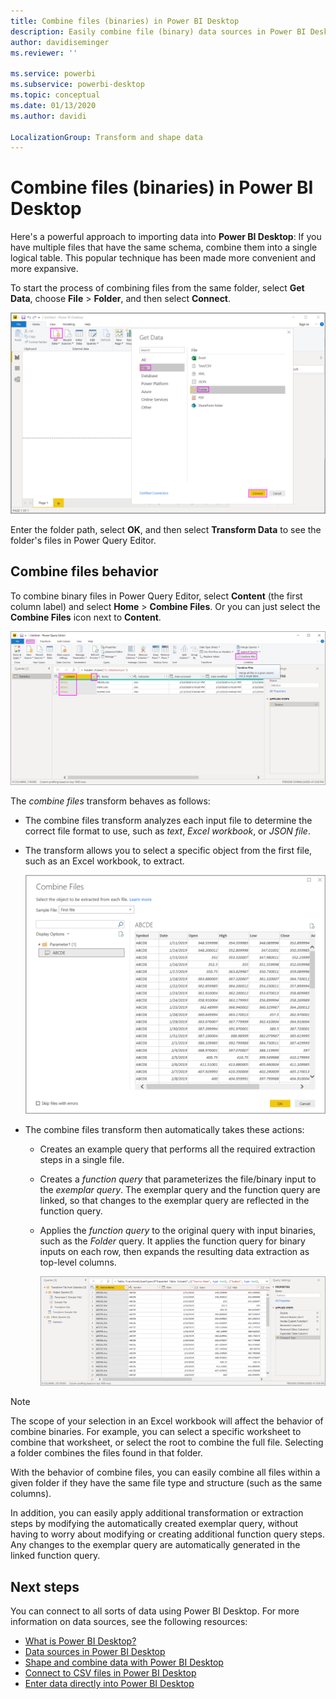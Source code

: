 ```yaml
---
title: Combine files (binaries) in Power BI Desktop
description: Easily combine file (binary) data sources in Power BI Desktop
author: davidiseminger
ms.reviewer: ''

ms.service: powerbi
ms.subservice: powerbi-desktop
ms.topic: conceptual
ms.date: 01/13/2020
ms.author: davidi

LocalizationGroup: Transform and shape data
---
```

# Combine files (binaries) in Power BI Desktop

Here's a powerful approach to importing data into **Power BI Desktop**: If you have multiple files that have the same schema, combine them into a single logical table. This popular technique has been made more convenient and more expansive.

To start the process of combining files from the same folder, select **Get Data**, choose **File** > **Folder**, and then select **Connect**.

![Connect to folder file, Get Data dialog box, Power BI Desktop](media/desktop-combine-binaries/combine-binaries_1.png)

Enter the folder path, select **OK**, and then select **Transform Data** to see the folder's files in Power Query Editor.

## Combine files behavior

To combine binary files in Power Query Editor, select **Content** (the first column label) and select **Home** > **Combine Files**. Or you can just select the **Combine Files** icon next to **Content**.

![Combine Files command, Power Query Editor, Power BI Desktop](media/desktop-combine-binaries/combine-binaries_2a.png)

The *combine files* transform behaves as follows:

* The combine files transform analyzes each input file to determine the correct file format to use, such as *text*, *Excel workbook*, or *JSON file*.
* The transform allows you to select a specific object from the first file, such as an Excel workbook, to extract.
  
  ![Combine files dialog box, Power Query Editor, Power BI Desktop](media/desktop-combine-binaries/combine-binaries_3.png)
* The combine files transform then automatically takes these actions:
  
  * Creates an example query that performs all the required extraction steps in a single file.
  * Creates a *function query* that parameterizes the file/binary input to the *exemplar query*. The exemplar query and the function query are linked, so that changes to the exemplar query are reflected in the function query.
  * Applies the *function query* to the original query with input binaries, such as the *Folder* query. It applies the function query for binary inputs on each row, then expands the resulting data extraction as top-level columns.

    ![Results of combine files transform, Power Query Editor, Power BI Desktop](media/desktop-combine-binaries/combine-binaries_4.png)

> [!NOTE]
> The scope of your selection in an Excel workbook will affect the behavior of combine binaries. For example, you can select a specific worksheet to combine that worksheet, or select the root to combine the full file. Selecting a folder combines the files found in that folder. 

With the behavior of combine files, you can easily combine all files within a given folder if they have the same file type and structure (such as the same columns).

In addition, you can easily apply additional transformation or extraction steps by modifying the automatically created exemplar query, without having to worry about modifying or creating additional function query steps. Any changes to the exemplar query are automatically generated in the linked function query.

## Next steps

You can connect to all sorts of data using Power BI Desktop. For more information on data sources, see the following resources:

* [What is Power BI Desktop?](desktop-what-is-desktop.md)
* [Data sources in Power BI Desktop](desktop-data-sources.md)
* [Shape and combine data with Power BI Desktop](desktop-shape-and-combine-data.md)
* [Connect to CSV files in Power BI Desktop](desktop-connect-csv.md)
* [Enter data directly into Power BI Desktop](desktop-enter-data-directly-into-desktop.md)
